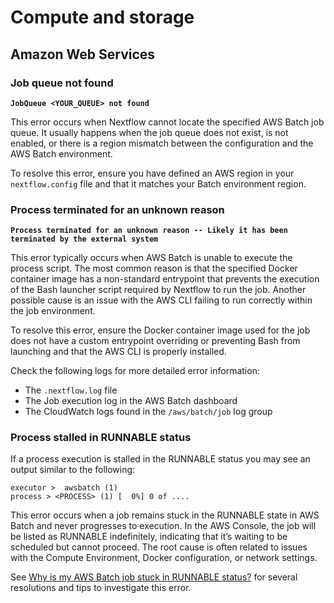 # Compute and storage

## Amazon Web Services

### Job queue not found

**`JobQueue <YOUR_QUEUE> not found`**

This error occurs when Nextflow cannot locate the specified AWS Batch job queue. It usually happens when the job queue does not exist, is not enabled, or there is a region mismatch between the configuration and the AWS Batch environment.

To resolve this error, ensure you have defined an AWS region in your `nextflow.config` file and that it matches your Batch environment region.

### Process terminated for an unknown reason

**`Process terminated for an unknown reason -- Likely it has been terminated by the external system`**

This error typically occurs when AWS Batch is unable to execute the process script. The most common reason is that the specified Docker container image has a non-standard entrypoint that prevents the execution of the Bash launcher script required by Nextflow to run the job. Another possible cause is an issue with the AWS CLI failing to run correctly within the job environment.

To resolve this error, ensure the Docker container image used for the job does not have a custom entrypoint overriding or preventing Bash from launching and that the AWS CLI is properly installed.

Check the following logs for more detailed error information:

- The `.nextflow.log` file
- The Job execution log in the AWS Batch dashboard
- The CloudWatch logs found in the `/aws/batch/job` log group

### Process stalled in RUNNABLE status

If a process execution is stalled in the RUNNABLE status you may see an output similar to the following:

```
executor >  awsbatch (1)
process > <PROCESS> (1) [  0%] 0 of ....
```

This error occurs when a job remains stuck in the RUNNABLE state in AWS Batch and never progresses to execution. In the AWS Console, the job will be listed as RUNNABLE indefinitely, indicating that it’s waiting to be scheduled but cannot proceed. The root cause is often related to issues with the Compute Environment, Docker configuration, or network settings.

See [Why is my AWS Batch job stuck in RUNNABLE status?](https://repost.aws/knowledge-center/batch-job-stuck-runnable-status) for several resolutions and tips to investigate this error.
